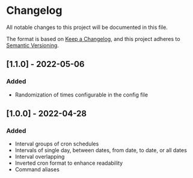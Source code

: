 # Changelog
All notable changes to this project will be documented in this file.

The format is based on [Keep a Changelog](https://keepachangelog.com/en/1.0.0/),
and this project adheres to [Semantic Versioning](https://semver.org/spec/v2.0.0.html).

## [1.1.0] - 2022-05-06
### Added
- Randomization of times configurable in the config file

## [1.0.0] - 2022-04-28
### Added
- Interval groups of cron schedules
- Intervals of single day, between dates, from date, to date, or all dates
- Interval overlapping
- Inverted cron format to enhance readability
- Command aliases
